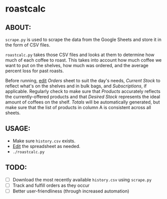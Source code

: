 # roastcalc

## ABOUT:
`scrape.py` is used to scrape the data from the Google Sheets and store it in the form of CSV files.

`roastcalc.py` takes those CSV files and looks at them to determine how much of each coffee to roast. This takes into account how much coffee we want to put on the shelves, how much was ordered, and the average percent loss for past roasts.

Before running, [edit](https://docs.google.com/spreadsheets/d/12McXQu2Ap7cRrX8U4Vegjk3zA3pPUd5HTLOp3swbswU/edit?usp=sharing) _Orders_ sheet to suit the day's needs, _Current Stock_ to reflect what's on the shelves and in bulk bags, and _Subscriptions_, if applicable. Regularly check to make sure that _Products_ accurately reflects the currently-offered products and that _Desired Stock_ represents the ideal amount of coffees on the shelf. _Totals_ will be automatically generated, but make sure that the list of products in column A is consistent across all sheets.

## USAGE:
* Make sure `history.csv` exists.
* [Edit](https://docs.google.com/spreadsheets/d/12McXQu2Ap7cRrX8U4Vegjk3zA3pPUd5HTLOp3swbswU/edit?usp=sharing) the spreadsheet as needed.
* `./roastcalc.py`

## TODO:
- [ ] Download the most recently available `history.csv` using `scrape.py`
- [ ] Track and fulfill orders as they occur
- [ ] Better user-friendliness (through increased automation)
